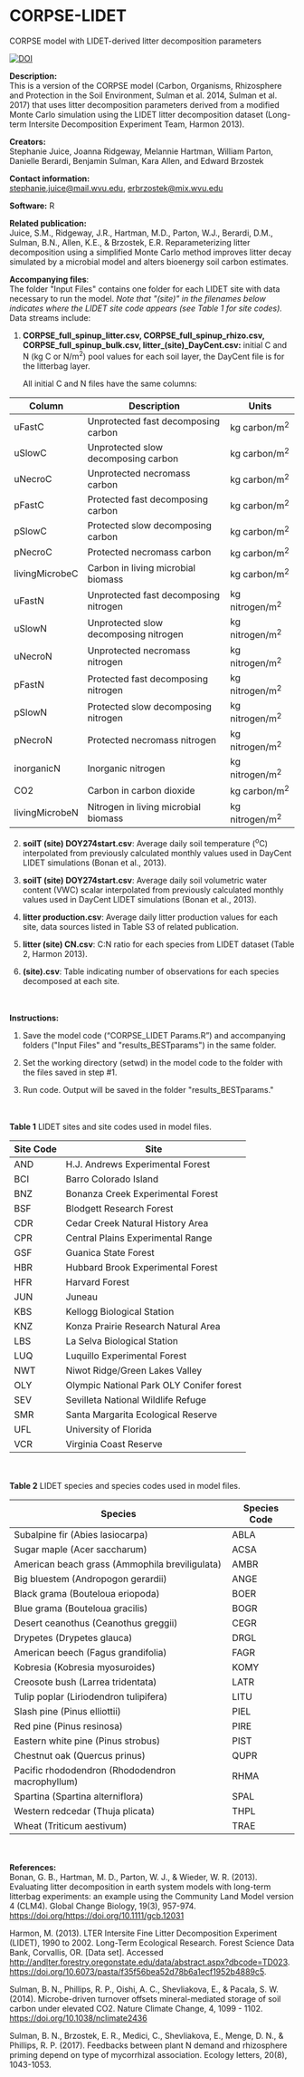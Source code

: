 # CORPSE-LIDET
CORPSE model with LIDET-derived litter decomposition parameters

[![DOI](https://zenodo.org/badge/523086274.svg)](https://zenodo.org/badge/latestdoi/523086274)

**Description:**<br> This is a version of the CORPSE model (Carbon, Organisms, Rhizosphere and Protection in the Soil Environment, Sulman et al. 2014, Sulman et al. 2017) that uses litter decomposition parameters derived from a modified Monte Carlo simulation using the LIDET litter decomposition dataset (Long-term Intersite Decomposition Experiment Team, Harmon 2013).

**Creators:**<br> Stephanie Juice, Joanna Ridgeway, Melannie Hartman, William Parton, Danielle Berardi, Benjamin Sulman, Kara Allen, and Edward Brzostek

**Contact information:**<br> stephanie.juice@mail.wvu.edu, erbrzostek@mix.wvu.edu 

**Software:** R

**Related publication:**<br>
Juice, S.M., Ridgeway, J.R., Hartman, M.D., Parton, W.J., Berardi, D.M., Sulman, B.N., Allen, K.E., & Brzostek, E.R. Reparameterizing litter decomposition using a simplified Monte Carlo method improves litter decay simulated by a microbial model and alters bioenergy soil carbon estimates.

**Accompanying files**:<br> The folder "Input Files" contains one folder for each LIDET site with data necessary to run the model. *Note that "(site)" in the filenames below indicates where the LIDET site code appears (see Table 1 for site codes).* Data streams include: 

1. **CORPSE_full_spinup_litter.csv, CORPSE_full_spinup_rhizo.csv, CORPSE_full_spinup_bulk.csv, litter_(site)_DayCent.csv:** initial C and N (kg C or N/m<sup>2</sup>) pool values for each soil layer, the DayCent file is for the litterbag layer.

	All initial C and N files have the same columns:

| **Column**    | **Description**                       | **Units**                  |
| -------------- | ------------------------------------- | -------------------------- |
| uFastC         | Unprotected fast decomposing carbon   | kg  carbon/m<sup>2</sup>   |
| uSlowC         | Unprotected slow decomposing carbon   | kg  carbon/m<sup>2</sup>   |
| uNecroC        | Unprotected necromass carbon          | kg  carbon/m<sup>2</sup>   |
| pFastC         | Protected fast decomposing carbon     | kg  carbon/m<sup>2</sup>   |
| pSlowC         | Protected slow decomposing carbon     | kg  carbon/m<sup>2</sup>   |
| pNecroC        | Protected necromass carbon            | kg  carbon/m<sup>2</sup>   |
| livingMicrobeC | Carbon in living microbial biomass    | kg  carbon/m<sup>2</sup>   |
| uFastN         | Unprotected fast decomposing nitrogen | kg  nitrogen/m<sup>2</sup> |
| uSlowN         | Unprotected slow decomposing nitrogen | kg  nitrogen/m<sup>2</sup> |
| uNecroN        | Unprotected necromass nitrogen        | kg  nitrogen/m<sup>2</sup> |
| pFastN         | Protected fast decomposing nitrogen   | kg nitrogen/m<sup>2</sup>  |
| pSlowN         | Protected slow decomposing nitrogen   | kg  nitrogen/m<sup>2</sup> |
| pNecroN        | Protected necromass nitrogen          | kg  nitrogen/m<sup>2</sup> |
| inorganicN     | Inorganic nitrogen                    | kg  nitrogen/m<sup>2</sup> |
| CO2            | Carbon in carbon dioxide              | kg  carbon/m<sup>2</sup>   |
| livingMicrobeN | Nitrogen in living microbial biomass  | kg  nitrogen/m<sup>2</sup> |

 

2. **soilT (site) DOY274start.csv**: Average daily soil temperature (<sup>o</sup>C) interpolated from previously calculated monthly values used in DayCent LIDET simulations (Bonan et al., 2013).

3. **soilT (site) DOY274start.csv**: Average daily soil volumetric water content (VWC) scalar interpolated from previously calculated monthly values used in DayCent LIDET simulations (Bonan et al., 2013).

4. **litter production.csv**: Average daily litter production values for each site, data sources listed in Table S3 of related publication. 
	
5. **litter (site) CN.csv**: C:N ratio for each species from LIDET dataset (Table 2, Harmon 2013). 

6. **(site).csv**: Table indicating number of observations for each species decomposed at each site. 

\
\
**Instructions:** 

1) Save the model code (“CORPSE_LIDET Params.R”) and accompanying folders ("Input Files" and "results_BESTparams") in the same folder. 

2) Set the working directory (setwd) in the model code to the folder with the files saved in step #1.

3) Run code. Output will be saved in the folder "results_BESTparams."

\
\
**Table 1** LIDET sites and site codes used in model files. 

| **Site Code**    | **Site** | 
| -------------- | -----------|
|AND| H.J. Andrews Experimental Forest	|
|BCI| Barro Colorado Island	
|BNZ| Bonanza Creek Experimental Forest	
|BSF| Blodgett Research Forest	
|CDR| Cedar Creek Natural History Area	
|CPR| Central Plains Experimental Range	
|GSF| Guanica State Forest	
|HBR| Hubbard Brook Experimental Forest	
|HFR| Harvard Forest	
|JUN| Juneau	
|KBS| Kellogg Biological Station	
|KNZ| Konza Prairie Research Natural Area	
|LBS| La Selva Biological Station	
|LUQ| Luquillo Experimental Forest	
|NWT| Niwot Ridge/Green Lakes Valley	
|OLY| Olympic National Park	OLY	Conifer forest	
|SEV| Sevilleta National Wildlife Refuge	
|SMR| Santa Margarita Ecological Reserve	
|UFL| University of Florida	
|VCR| Virginia Coast Reserve

\
\
**Table 2** LIDET species and species codes used in model files. 

| **Species**    | **Species Code** | 
| -------------- | -----------|
Subalpine fir (Abies lasiocarpa)	|	ABLA
Sugar maple (Acer saccharum)	|	ACSA
American beach grass (Ammophila breviligulata)	|	AMBR
Big bluestem (Andropogon gerardii)	|	ANGE
Black grama (Bouteloua eriopoda)	|	BOER
Blue grama (Bouteloua gracilis)	|	BOGR
Desert ceanothus (Ceanothus greggii)	|	CEGR
Drypetes (Drypetes glauca)	|	DRGL
American beech (Fagus grandifolia)	|	FAGR
Kobresia (Kobresia myosuroides)	|	KOMY
Creosote bush (Larrea tridentata)	|	LATR
Tulip poplar (Liriodendron tulipifera)	|	LITU
Slash pine (Pinus elliottii)	|	PIEL
Red pine (Pinus resinosa)	|	PIRE
Eastern white pine (Pinus strobus)	|	PIST
Chestnut oak (Quercus prinus)	|	QUPR
Pacific rhododendron (Rhododendron macrophyllum)	|	RHMA
Spartina (Spartina alterniflora)	|	SPAL
Western redcedar (Thuja plicata)	|	THPL
Wheat (Triticum aestivum)	|	TRAE

\
\
**References:**<br>
Bonan, G. B., Hartman, M. D., Parton, W. J., & Wieder, W. R. (2013). Evaluating litter decomposition in earth system models with long-term litterbag experiments: an example using the Community Land Model version 4 (CLM4). Global Change Biology, 19(3), 957-974. https://doi.org/https://doi.org/10.1111/gcb.12031 

Harmon, M. (2013). LTER Intersite Fine Litter Decomposition Experiment (LIDET), 1990 to 2002. Long-Term Ecological Research. Forest Science Data Bank, Corvallis, OR. [Data set]. Accessed http://andlter.forestry.oregonstate.edu/data/abstract.aspx?dbcode=TD023. https://doi.org/10.6073/pasta/f35f56bea52d78b6a1ecf1952b4889c5.

Sulman, B. N., Phillips, R. P., Oishi, A. C., Shevliakova, E., & Pacala, S. W. (2014). Microbe-driven turnover offsets mineral-mediated storage of soil carbon under elevated CO2. Nature Climate Change, 4, 1099 - 1102. https://doi.org/10.1038/nclimate2436

Sulman, B. N., Brzostek, E. R., Medici, C., Shevliakova, E., Menge, D. N., & Phillips, R. P. (2017). Feedbacks between plant N demand and rhizosphere priming depend on type of mycorrhizal association. Ecology letters, 20(8), 1043-1053.
